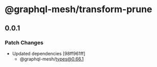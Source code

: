 # @graphql-mesh/transform-prune

## 0.0.1

### Patch Changes

- Updated dependencies [98ff961ff]
  - @graphql-mesh/types@0.66.1
